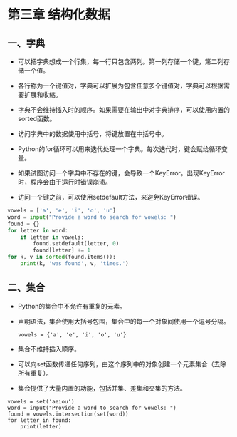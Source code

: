 # 第三章 结构化数据

## 一、字典

- 可以把字典想成一个行集，每一行只包含两列。第一列存储一个键，第二列存储一个值。

- 各行称为一个键值对，字典可以扩展为包含任意多个键值对，字典可以根据需要扩展和收缩。

- 字典不会维持插入时的顺序。如果需要在输出中对字典排序，可以使用内置的sorted函数。

- 访问字典中的数据使用中括号，将键放置在中括号中。

- Python的for循环可以用来迭代处理一个字典。每次迭代时，键会赋给循环变量。

- 如果试图访问一个字典中不存在的键，会导致一个KeyError。出现KeyError时，程序会由于运行时错误崩溃。

- 访问一个键之前，可以使用setdefault方法，来避免KeyError错误。

```python
vowels = ['a', 'e', 'i', 'o', 'u']
word = input("Provide a word to search for vowels: ")
found = {}
for letter in word:
    if letter in vowels:
        found.setdefault(letter, 0)
        found[letter] += 1
for k, v in sorted(found.items()):
    print(k, 'was found', v, 'times.')
```

## 二、集合

- Python的集合中不允许有重复的元素。

- 声明语法，集合使用大括号包围，集合中的每一个对象间使用一个逗号分隔。

  ```
  vowels = {'a', 'e', 'i', 'o', 'u'}
  ```

- 集合不维持插入顺序。

- 可以向set函数传递任何序列，由这个序列中的对象创建一个元素集合（去除所有重复）。

- 集合提供了大量内置的功能，包括并集、差集和交集的方法。

```
vowels = set('aeiou')
word = input("Provide a word to search for vowels: ")
found = vowels.intersection(set(word))
for letter in found:
    print(letter)

```


